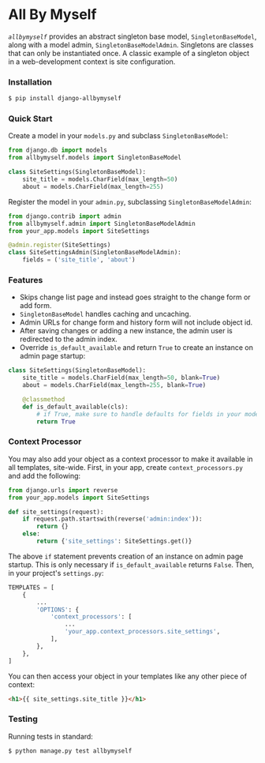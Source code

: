 # All By Myself

*`allbymyself`* provides an abstract singleton base model, `SingletonBaseModel`, along with a model admin, `SingletonBaseModelAdmin`. Singletons are classes that can only be instantiated once. A classic example of a singleton object in a web-development context is site configuration.


### Installation

```bash
$ pip install django-allbymyself
```

### Quick Start

Create a model in your `models.py` and subclass `SingletonBaseModel`:
```python
from django.db import models
from allbymyself.models import SingletonBaseModel

class SiteSettings(SingletonBaseModel):
    site_title = models.CharField(max_length=50)
    about = models.CharField(max_length=255)
```

Register the model in your `admin.py`, subclassing `SingletonBaseModelAdmin`:
```python
from django.contrib import admin
from allbymyself.admin import SingletonBaseModelAdmin
from your_app.models import SiteSettings

@admin.register(SiteSettings)
class SiteSettingsAdmin(SingletonBaseModelAdmin):
    fields = ('site_title', 'about')
```

### Features

* Skips change list page and instead goes straight to the change form or add form.
* `SingletonBaseModel` handles caching and uncaching. 
* Admin URLs for change form and history form will not include object id.
* After saving changes or adding a new instance, the admin user is redirected to the admin index.
* Override `is_default_available` and return `True` to create an instance on admin page startup:
```python
class SiteSettings(SingletonBaseModel):
    site_title = models.CharField(max_length=50, blank=True)
    about = models.CharField(max_length=255, blank=True)

    @classmethod
    def is_default_available(cls):
        # if True, make sure to handle defaults for fields in your model appropriately!
        return True
```

### Context Processor

You may also add your object as a context processor to make it available in all templates, site-wide. First, in your app, create `context_processors.py` and add the following:
```python
from django.urls import reverse
from your_app.models import SiteSettings

def site_settings(request):
    if request.path.startswith(reverse('admin:index')):
        return {}
    else:
        return {'site_settings': SiteSettings.get()}
```
The above `if` statement prevents creation of an instance on admin page startup. This is only necessary if `is_default_available` returns `False`. Then, in your project's `settings.py`:
```python
TEMPLATES = [
    {
        ...
        'OPTIONS': {
            'context_processors': [
                ...
                'your_app.context_processors.site_settings',
            ],
        },
    },
]
```

You can then access your object in your templates like any other piece of context:
```html
<h1>{{ site_settings.site_title }}</h1>
```

### Testing

Running tests in standard:
```bash
$ python manage.py test allbymyself
```

